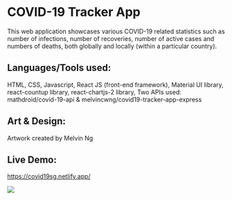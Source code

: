 # COVID-19 Tracker App

This web application showcases various COVID-19 related statistics such as number of infections, number of recoveries, number of active cases and numbers of deaths, both globally and locally (within a particular country). 

## Languages/Tools used:
HTML, CSS, Javascript, React JS (front-end framework), Material UI library, react-countup library, react-chartjs-2 library, Two APIs used: mathdroid/covid-19-api & melvincwng/covid19-tracker-app-express

## Art & Design:
Artwork created by Melvin Ng

## Live Demo:
https://covid19sg.netlify.app/

<img src="https://github.com/melvincwng/covid19-tracker-app/blob/master/src/images/demo.JPG"/>
